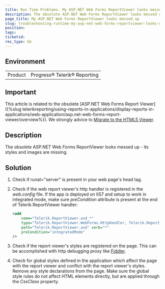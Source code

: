```yaml
---
title: Run Time Problems. My ASP.NET Web Forms ReportViewer looks messed up
description: The obsolete ASP.NET Web Forms ReportViewer looks messed up - its styles and images are missing
page_title: My ASP.NET Web Forms ReportViewer looks messed up
slug: troubleshooting-runtime-my-asp-net-web-forms-reportviewer-looks-messed-up-its-styles-and-images-are-missing
position: 
tags: 
ticketid: 
res_type: kb
---
```


## Environment
<table>
	<tr>
		<td>Product</td>
		<td>Progress® Telerik® Reporting</td>
	</tr>
</table>

## Important
This article is related to the obsolete [ASP.NET Web Forms Report Viewer]({%slug telerikreporting/using-reports-in-applications/display-reports-in-applications/web-application/asp.net-web-forms-report-viewer/overview%}). We strongly advice to [Migrate to the HTML5 Viewer](https://www.telerik.com/support/kb/reporting/details/migrate-to-the-html5-viewer-from-the-old-asp.net-webforms-reportviewer-control).

## Description
The obsolete ASP.NET Web Forms ReportViewer looks messed up - its styles and images are missing.

## Solution
1. Check if runat="server" is present in your web page's head tag.
2. Check if the web report viewer's http handler is registered in the _web.config_ file. If the app is deployed on IIS7 and setup to work in integrated mode, make sure _preCondition_ attribute is present at the end of Telerik.ReportViewer handler:

	```XML
	<add 
		name="Telerik.ReportViewer.axd_*" 
		type="Telerik.ReportViewer.WebForms.HttpHandler, Telerik.ReportViewer.WebForms, Version=x.x.x.x, Culture=neutral, PublicKeyToken=a9d7983dfcc261be" 
		path="Telerik.ReportViewer.axd" verb="*" 
		preCondition="integratedMode"
	/>
	```
3. Check if the report viewer's styles are registered on the page. This can be accomplished with http debugging proxy like [Fiddler](https://www.telerik.com/download/fiddler).
4. Check for global styles defined in the application which affect the page with the report viewer and conflict with the report viewer's styles. Remove any style declarations from the page. Make sure the global style rules do not affect HTML elements directly, but are applied through the _CssClass_ property.
